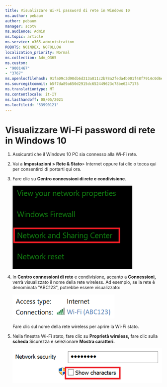 ```yaml
---
title: Visualizzare Wi-Fi password di rete in Windows 10
ms.author: pebaum
author: pebaum
manager: scotv
ms.audience: Admin
ms.topic: article
ms.service: o365-administration
ROBOTS: NOINDEX, NOFOLLOW
localization_priority: Normal
ms.collection: Adm_O365
ms.custom:
- "9001467"
- "3767"
ms.openlocfilehash: 91fa09c3d90db6d313a811c2b78a2feda4b001f48f7914c0d6e2b81627400fbc
ms.sourcegitcommit: b5f7da89a650d2915dc652449623c78be6247175
ms.translationtype: MT
ms.contentlocale: it-IT
ms.lasthandoff: 08/05/2021
ms.locfileid: "53990121"
---
```

# <a name="view-wi-fi-network-password-in-windows-10"></a>Visualizzare Wi-Fi password di rete in Windows 10

1. Assicurati che il Windows 10 PC sia connesso alla Wi-Fi rete.

2. Vai a **Impostazioni > Rete & Stato**> Internet oppure fai clic [](ms-settings:network?activationSource=GetHelp) o tocca qui per consentirci di portarti qui ora.

3. Fare clic su **Centro connessioni di rete e condivisione**.

    ![Centro connessioni di rete e condivisione.](media/network-sharing-center.png)

4. In **Centro connessioni di rete** e condivisione, accanto a **Connessioni,** verrà visualizzato il nome della rete wireless. Ad esempio, se la rete è denominata "ABC123", potrebbe essere visualizzato:

    ![Connessioni di rete.](media/network-connections.png)

    Fare clic sul nome della rete wireless per aprire la Wi-Fi stato. 

5. Nella finestra Wi-Fi stato, fare clic su **Proprietà wireless,** fare clic sulla **scheda** Sicurezza e selezionare **Mostra caratteri.**

    ![Mostra Wi-Fi password.](media/show-password-characters.png)

